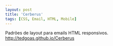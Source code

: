 ```yaml
---
layout: post
title: 'Cerberus'
tags: [CSS, Email, HTML, Mobile]
---
```


Padrões de layout para emails HTML responsivos.<br>
<http://tedgoas.github.io/Cerberus>
